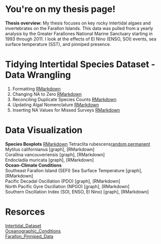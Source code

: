 # You're on my thesis page!
**Thesis overview:**  My thesis focuses on key rocky intertidal algaes and invertebrates on the Farallon Islands. This data was pulled from a yearly analysis by the Greater Farallones National Marine Sanctuary starting in 1993 through 2011. I look at the effects of El Nino (ENSO, SOI) events, sea surface temperature (SST), and pinniped presence.
# Tidying Intertidal Species Dataset - Data Wrangling
1. Formatting [RMarkdown](https://elizabethmax.github.io/SEFI-Intertidal-1993-2011/1_Formatting.html)  
2. Changing NA to Zero [RMarkdown](https://elizabethmax.github.io/SEFI-Rocky-Intertidal-1993-2011/2_Zeroes.html)  
3. Reconciling Duplicate Species Counts [RMarkdown](https://elizabethmax.github.io/SEFI-Intertidal-1993-2011/3_Duplicates.html)  
4. Updating Algal Nomenclature [RMarkdown](https://elizabethmax.github.io/SEFI-Intertidal-1993-2011/4_Nomenclature.html)  
5. Inserting NA Values for Missed Surveys [RMarkdown](https://elizabethmax.github.io/SEFI-Intertidal-1993-2011/5_NA.html)  

# Data Visualization  
**Species Boxplots**  [RMarkdown](https://elizabethmax.github.io/SEFI-Intertidal-1993-2011/Species_DataViz.html)
Tetraclita rubescens[random](https://elizabethmax.github.io/SEFI-Intertidal-1993-2011/.tetrarandsqrthtml),[permanent](https://elizabethmax.github.io/SEFI-Intertidal-1993-2011/Species_DataViz.html)
Mytilus californianus [graph], [RMarkdown]  
Corallina vancouveriensis [graph], [RMarkdown]  
Endocladia muricata [graph], [RMarkdown]  
**Ocean-Climate Conditions**  
Southeast Farallon Island (SEFI) Sea Surface Temperature [graph], [RMarkdown]  
Pacific Decadal Oscillation (PDO) [graph], [RMarkdown]  
North Pacific Gyre Oscillation (NPGO) [graph], [RMarkdown]  
Southern Oscillation Index (SOI, ENSO, El Nino) [graph], [RMarkdown]  

# Resorces
[Intertidal_Dataset](https://elizabethmax.github.io/SEFI-Intertidal-1993-2011/Intertidal_Dataset.html)  
[Oceanographic_Conditions](https://elizabethmax.github.io/SEFI-Intertidal-1993-2011/Oceanographic_Conditions.html)  
[Farallon_Pinniped_Data](https://elizabethmax.github.io/SEFI-Intertidal-1993-2011/Farallon_Pinniped_Data.html)
